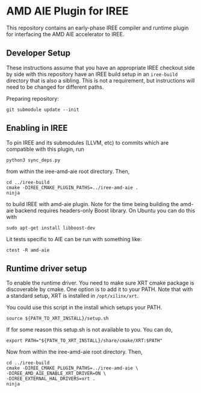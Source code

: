 # AMD AIE Plugin for IREE

This repository contains an early-phase IREE compiler and runtime plugin for
interfacing the AMD AIE accelerator to IREE.

## Developer Setup

These instructions assume that you have an appropriate IREE checkout side by side
with this repository have an IREE build setup in an `iree-build` directory that
is also a sibling. This is not a requirement, but instructions will need to be
changed for different paths.

Preparing repository:

```
git submodule update --init
```

## Enabling in IREE

To pin IREE and its submodules (LLVM, etc) to commits which are compatible
with this plugin, run

```
python3 sync_deps.py
```

from within the iree-amd-aie root directory. Then,


```
cd ../iree-build
cmake -DIREE_CMAKE_PLUGIN_PATHS=../iree-amd-aie .
ninja
```

to build IREE with amd-aie plugin. Note for the time being building the amd-aie
backend requires headers-only Boost library. On Ubuntu you can do this with

```
sudo apt-get install libboost-dev
```

Lit tests specific to AIE can be run with something like:

```
ctest -R amd-aie
```

## Runtime driver setup

To enable the runtime driver. You need to make sure XRT cmake package is discoverable by cmake.
One option is to add it to your PATH.
Note that with a standard setup, XRT is installed in `/opt/xilinx/xrt`. 

You could use this script in the install which setups your PATH.
```
source ${PATH_TO_XRT_INSTALL}/setup.sh
``` 
If for some reason this setup.sh is not available to you. You can do,
```
export PATH="${PATH_TO_XRT_INSTALL}/share/cmake/XRT:$PATH"
```

Now from within the iree-amd-aie root directory. Then,

```
cd ../iree-build
cmake -DIREE_CMAKE_PLUGIN_PATHS=../iree-amd-aie \
-DIREE_AMD_AIE_ENABLE_XRT_DRIVER=ON \
-DIREE_EXTERNAL_HAL_DRIVERS=xrt .
ninja
```

